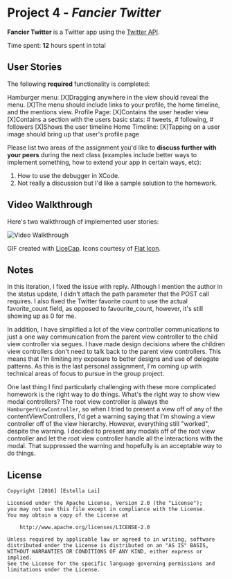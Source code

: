 # Project 4 - *Fancier Twitter*

**Fancier Twitter** is a Twitter app using the [Twitter API](https://dev.twitter.com/docs).

Time spent: **12** hours spent in total

## User Stories

The following **required** functionality is completed:

Hamburger menu:
[X]Dragging anywhere in the view should reveal the menu.
[X]The menu should include links to your profile, the home timeline, and the mentions view.
Profile Page:
[X]Contains the user header view
[X]Contains a section with the users basic stats: # tweets, # following, # followers
[X]Shows the user timeline
Home Timeline:
[X]Tapping on a user image should bring up that user's profile page

Please list two areas of the assignment you'd like to **discuss further with your peers** during the next class (examples include better ways to implement something, how to extend your app in certain ways, etc):

1. How to use the debugger in XCode.
2. Not really a discussion but I'd like a sample solution to the homework.

## Video Walkthrough

Here's two walkthrough of implemented user stories:

<img src='http://i.giphy.com/l2JhIKITbDCZ14l5C.gif' title='Video Walkthrough' width='' alt='Video Walkthrough' />

GIF created with [LiceCap](http://www.cockos.com/licecap/).
Icons courtesy of [Flat Icon](http://www.flaticon.com/).
## Notes

In this iteration, I fixed the issue with reply. Although I mention the author in the status update, I didn't attach the path parameter that the POST call requires. I also fixed the Twitter favorite count to use the actual favorite_count field, as opposed to favourite_count, however, it's still showing up as 0 for me. 

In addition, I have simplified a lot of the view controller communications to just a one way communication from the parent view controller to the child view controller via segues. I have made design decisions where the children view controllers don't need to talk back to the parent view controllers. This means that I'm limiting my exposure to better designs and use of delegate patterns. As this is the last personal assignment, I'm coming up with technical areas of focus to pursue in the group project.  

One last thing I find particularly challenging with these more complicated homework is the right way to do things. What's the right way to show view modal controllers? The root view controller is always the `HamburgerViewController`, so when I tried to present a view off of any of the contentViewControllers, I'd get a warning saying that I'm showing a view controller off of the view hierarchy. However, everything still "worked", despite the warning. I decided to present any modals off of the root view controller and let the root view controller handle all the interactions with the modal. That suppressed the warning and hopefully is an acceptable way to do things.

## License

    Copyright [2016] [Estella Lai]

    Licensed under the Apache License, Version 2.0 (the "License");
    you may not use this file except in compliance with the License.
    You may obtain a copy of the License at

        http://www.apache.org/licenses/LICENSE-2.0

    Unless required by applicable law or agreed to in writing, software
    distributed under the License is distributed on an "AS IS" BASIS,
    WITHOUT WARRANTIES OR CONDITIONS OF ANY KIND, either express or implied.
    See the License for the specific language governing permissions and
    limitations under the License.